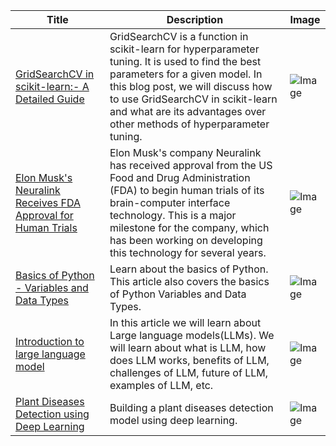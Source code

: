 <!--START_SECTION:latest_blog_posts-->
<!--START_SECTION:latest_blog_posts-->
| Title | Description | Image |
| --- | --- | --- |
| [GridSearchCV in scikit-learn:- A Detailed Guide](https://www.codercops.tech/posts/gridsearchcv-in-scikit-learn-a-detailed-guide/) | GridSearchCV is a function in scikit-learn for hyperparameter tuning. It is used to find the best parameters for a given model. In this blog post, we will discuss how to use GridSearchCV in scikit-learn and what are its advantages over other methods of hyperparameter tuning. | ![Image](https://github.com/anurag629/blog-post-workflow/raw/main/images/GridSearchCV_in_scikit_learn___A_Detailed_Guide.jpg) |
| [Elon Musk's Neuralink Receives FDA Approval for Human Trials](https://www.codercops.tech/posts/elon-musks-neuralink-receives-fda-approval-for-human-trials/) | Elon Musk's company Neuralink has received approval from the US Food and Drug Administration (FDA) to begin human trials of its brain-computer interface technology. This is a major milestone for the company, which has been working on developing this technology for several years. | ![Image](https://github.com/anurag629/blog-post-workflow/raw/main/images/Elon_Musk_s_Neuralink_Receives_FDA_Approval_for_Human_Trials.jpg) |
| [Basics of Python - Variables and Data Types](https://www.codercops.tech/posts/python-basics-of-python-variables-and-data-types/) | Learn about the basics of Python. This article also covers the basics of Python Variables and Data Types. | ![Image](https://github.com/anurag629/blog-post-workflow/raw/main/images/Basics_of_Python___Variables_and_Data_Types.jpg) |
| [Introduction to large language model](https://www.codercops.tech/posts/introduction-to-large-language-model/) | In this article we will learn about Large language models(LLMs). We will learn about what is LLM, how does LLM works, benefits of LLM, challenges of LLM, future of LLM, examples of LLM, etc. | ![Image](https://github.com/anurag629/blog-post-workflow/raw/main/images/Introduction_to_large_language_model.jpg) |
| [Plant Diseases Detection using Deep Learning](https://www.codercops.tech/posts/plant-diseases-detection-using-deep-learning/) | Building a plant diseases detection model using deep learning. | ![Image](https://github.com/anurag629/blog-post-workflow/raw/main/images/Plant_Diseases_Detection_using_Deep_Learning.jpg) |
<!--END_SECTION:latest_blog_posts-->
<!--END_SECTION:latest_blog_posts-->